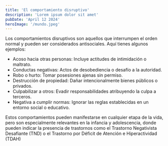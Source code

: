 ```yaml
---
title: 'El comportamiento disruptivo'
description: 'Lorem ipsum dolor sit amet'
pubDate: 'April 12 2024'
heroImage: '/mundo.jpeg'
---
```


Los comportamientos disruptivos son aquellos que interrumpen el orden normal y pueden ser considerados antisociales. Aquí tienes algunos ejemplos:

- Acoso hacia otras personas: Incluye actitudes de intimidación o maltrato.
- Conductas negativas: Actos de desobediencia o desafío a la autoridad.
- Robo o hurto: Tomar posesiones ajenas sin permiso.
- Destrucción de propiedad: Dañar intencionalmente bienes públicos o privados.
- Culpabilizar a otros: Evadir responsabilidades atribuyendo la culpa a terceros.
- Negativa a cumplir normas: Ignorar las reglas establecidas en un entorno social o educativo.

Estos comportamientos pueden manifestarse en cualquier etapa de la vida, pero son especialmente relevantes en la infancia y adolescencia, donde pueden indicar la presencia de trastornos como el Trastorno Negativista Desafiante (TND) o el Trastorno por Déficit de Atención e Hiperactividad (TDAH)

